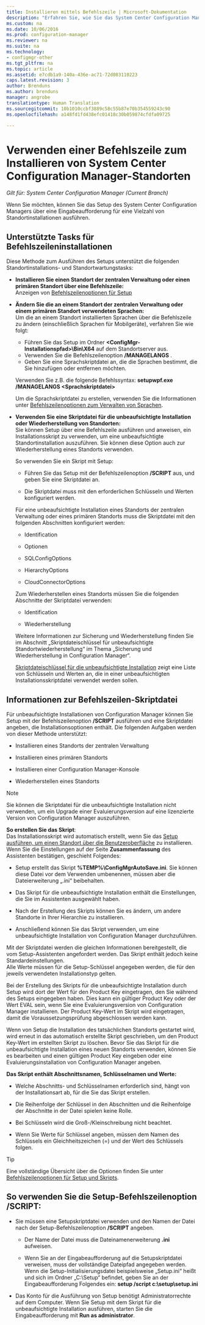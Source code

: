 ```yaml
---
title: Installieren mittels Befehlszeile | Microsoft-Dokumentation
description: "Erfahren Sie, wie Sie das System Center Configuration Manager-Setup über eine Eingabeaufforderung für eine Vielzahl von Standortinstallationen ausführen."
ms.custom: na
ms.date: 10/06/2016
ms.prod: configuration-manager
ms.reviewer: na
ms.suite: na
ms.technology:
- configmgr-other
ms.tgt_pltfrm: na
ms.topic: article
ms.assetid: e7cdb1a9-140a-436e-ac71-72d083110223
caps.latest.revision: 3
author: Brenduns
ms.author: brenduns
manager: angrobe
translationtype: Human Translation
ms.sourcegitcommit: 10b1010ccbf3889c58c55b87e70b354559243c90
ms.openlocfilehash: a148fd1fd438efc01418c30b059874cfdfa09725

---
```

# <a name="use-a-command-line-to-install-system-center-configuration-manager-sites"></a>Verwenden einer Befehlszeile zum Installieren von System Center Configuration Manager-Standorten

*Gilt für: System Center Configuration Manager (Current Branch)*

 Wenn Sie möchten, können Sie das Setup des System Center Configuration Managers über eine Eingabeaufforderung für eine Vielzahl von Standortinstallationen ausführen.

 ## <a name="supported-tasks-for-command-line-installs"></a>Unterstützte Tasks für Befehlszeileninstallationen
 Diese Methode zum Ausführen des Setups unterstützt die folgenden Standortinstallations- und Standortwartungstasks:

-   **Installieren Sie einen Standort der zentralen Verwaltung oder einen primären Standort über eine Befehlszeile:**  
  Anzeigen von [Befehlszeilenoptionen für Setup](../../../../core/servers/deploy/install/command-line-options-for-setup.md)

 -  **Ändern Sie die an einem Standort der zentralen Verwaltung oder einem primären Standort verwendeten Sprachen:**  
    Um die an einem Standort installierten Sprachen über die Befehlszeile zu ändern (einschließlich Sprachen für Mobilgeräte), verfahren Sie wie folgt:  

     -   Führen Sie das Setup im Ordner **&lt;ConfigMgr-Installationspfad\>\Bin\X64** auf dem Standortserver aus.
     -   Verwenden Sie die Befehlszeilenoption **/MANAGELANGS** .
     -   Geben Sie eine Sprachskriptdatei an, die die Sprachen bestimmt, die Sie hinzufügen oder entfernen möchten.  

    Verwenden Sie z.B. die folgende Befehlssyntax: **setupwpf.exe /MANAGELANGS &lt;Sprachskriptdatei\>**  

    Um die Sprachskriptdatei zu erstellen, verwenden Sie die Informationen unter [Befehlszeilenoptionen zum Verwalten von Sprachen](../../../../core/servers/deploy/install/command-line-options-for-setup.md#bkmk_Lang).  

 -  **Verwenden Sie eine Skriptdatei für die unbeaufsichtigte Installation oder Wiederherstellung von Standorten:**  
    Sie können Setup über eine Befehlszeile ausführen und anweisen, ein Installationsskript zu verwenden, um eine unbeaufsichtigte Standortinstallation auszuführen. Sie können diese Option auch zur Wiederherstellung eines Standorts verwenden.    

    So verwenden Sie ein Skript mit Setup:  

    -   Führen Sie das Setup mit der Befehlszeilenoption **/SCRIPT** aus, und geben Sie eine Skriptdatei an.  

    -   Die Skriptdatei muss mit den erforderlichen Schlüsseln und Werten konfiguriert werden.  

    Für eine unbeaufsichtigte Installation eines Standorts der zentralen Verwaltung oder eines primären Standorts muss die Skriptdatei mit den folgenden Abschnitten konfiguriert werden:  

    -   Identification    
    -   Optionen    
    -   SQLConfigOptions    
    -   HierarchyOptions    

    -   CloudConnectorOptions  

    Zum Wiederherstellen eines Standorts müssen Sie die folgenden Abschnitte der Skriptdatei verwenden:  

    -   Identification  

    -   Wiederherstellung

     Weitere Informationen zur Sicherung und Wiederherstellung finden Sie im Abschnitt „Skriptdateischlüssel für unbeaufsichtigte Standortwiederherstellung“ im Thema „Sicherung und Wiederherstellung in Configuration Manager“.  

    [Skriptdateischlüssel für die unbeaufsichtigte Installation](../../../../core/servers/deploy/install/command-line-options-for-setup.md#bkmk_Unattended) zeigt eine Liste von Schlüsseln und Werten an, die in einer unbeaufsichtigten Installationsskriptdatei verwendet werden sollen.  

## <a name="about-the-command-line-script-file"></a>Informationen zur Befehlszeilen-Skriptdatei  

 Für unbeaufsichtigte Installationen von Configuration Manager können Sie Setup mit der Befehlszeilenoption **/SCRIPT** ausführen und eine Skriptdatei angeben, die Installationsoptionen enthält. Die folgenden Aufgaben werden von dieser Methode unterstützt:  

-   Installieren eines Standorts der zentralen Verwaltung  

-   Installieren eines primären Standorts  

-   Installieren einer Configuration Manager-Konsole  

-   Wiederherstellen eines Standorts  

> [!NOTE]  
>  Sie können die Skriptdatei für die unbeaufsichtigte Installation nicht verwenden, um ein Upgrade einer Evaluierungsversion auf eine lizenzierte Version von Configuration Manager auszuführen.  

**So erstellen Sie das Skript**:  
Das Installationsskript wird automatisch erstellt, wenn Sie das [Setup ausführen, um einen Standort über die Benutzeroberfläche](../../../../core/servers/deploy/install/use-the-setup-wizard-to-install-sites.md) zu installieren.  Wenn Sie die Einstellungen auf der Seite **Zusammenfassung** des Assistenten bestätigen, geschieht Folgendes:  

-   Setup erstellt das Skript **%TEMP%\ConfigMgrAutoSave.ini**.  Sie können diese Datei vor dem Verwenden umbenennen, müssen aber die Dateierweiterung „.ini“ beibehalten.  

-   Das Skript für die unbeaufsichtigte Installation enthält die Einstellungen, die Sie im Assistenten ausgewählt haben.  

-   Nach der Erstellung des Skripts können Sie es ändern, um andere Standorte in Ihrer Hierarchie zu installieren.  

-   Anschließend können Sie das Skript verwenden, um eine unbeaufsichtigte Installation von Configuration Manager durchzuführen.  

Mit der Skriptdatei werden die gleichen Informationen bereitgestellt, die vom Setup-Assistenten angefordert werden. Das Skript enthält jedoch keine Standardeinstellungen.   
Alle Werte müssen für die Setup-Schlüssel angegeben werden, die für den jeweils verwendeten Installationstyp gelten.  

Bei der Erstellung des Skripts für die unbeaufsichtigte Installation durch Setup wird dort der Wert für den Product Key eingetragen, den Sie während des Setups eingegeben haben. Dies kann ein gültiger Product Key oder der Wert EVAL sein, wenn Sie eine Evaluierungsversion von Configuration Manager installieren. Der Product Key-Wert im Skript wird eingetragen, damit die Voraussetzungsprüfung abgeschlossen werden kann.  

Wenn von Setup die Installation des tatsächlichen Standorts gestartet wird, wird erneut in das automatisch erstellte Skript geschrieben, um den Product Key-Wert im erstellten Skript zu löschen. Bevor Sie das Skript für die unbeaufsichtigte Installation eines neuen Standorts verwenden, können Sie es bearbeiten und einen gültigen Product Key eingeben oder eine Evaluierungsinstallation von Configuration Manager angeben.  

**Das Skript enthält Abschnittsnamen, Schlüsselnamen und Werte:**  

-   Welche Abschnitts- und Schlüsselnamen erforderlich sind, hängt von der Installationsart ab, für die Sie das Skript erstellen.  

-   Die Reihenfolge der Schlüssel in den Abschnitten und die Reihenfolge der Abschnitte in der Datei spielen keine Rolle.  

-   Bei Schlüsseln wird die Groß-/Kleinschreibung nicht beachtet.  

-   Wenn Sie Werte für Schlüssel angeben, müssen dem Namen des Schlüssels ein Gleichheitszeichen (=) und der Wert des Schlüssels folgen.  

> [!TIP]  
>  Eine vollständige Übersicht über die Optionen finden Sie unter [Befehlszeilenoptionen für Setup und Skripts](../../../../core/servers/deploy/install/command-line-options-for-setup.md).  

## <a name="to-use-the-script-setup-command-line-option"></a>So verwenden Sie die Setup-Befehlszeilenoption /SCRIPT:

-   Sie müssen eine Setupskriptdatei verwenden und den Namen der Datei nach der Setup-Befehlszeilenoption **/SCRIPT** angeben.  

    -   Der Name der Datei muss die Dateinamenerweiterung **.ini** aufweisen.  

    -   Wenn Sie an der Eingabeaufforderung auf die Setupskriptdatei verweisen, muss der vollständige Dateipfad angegeben werden. Wenn die Setup-Initialisierungsdatei beispielsweise „Setup.ini“ heißt und sich im Ordner „C:\Setup“ befindet, geben Sie an der Eingabeaufforderung Folgendes ein:  **setup /script c:\setup\setup.ini**  

-   Das Konto für die Ausführung von Setup benötigt Administratorrechte auf dem Computer. Wenn Sie Setup mit dem Skript für die unbeaufsichtigte Installation ausführen, starten Sie die Eingabeaufforderung mit **Run as administrator**.  



<!--HONumber=Dec16_HO3-->


